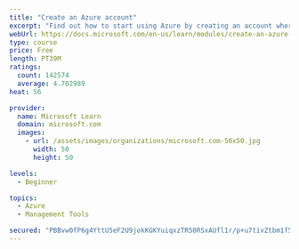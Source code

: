 ```yaml
---
title: "Create an Azure account"
excerpt: "Find out how to start using Azure by creating an account where you’ll see services and personal settings for identity, billing, and preferences."
webUrl: https://docs.microsoft.com/en-us/learn/modules/create-an-azure-account/
type: course
price: Free
length: PT39M
ratings:
  count: 142574
  average: 4.702989
heat: 56

provider:
  name: Microsoft Learn
  domain: microsoft.com
  images:
    - url: /assets/images/organizations/microsoft.com-50x50.jpg
      width: 50
      height: 50

levels:
  - Beginner

topics:
  - Azure
  - Management Tools

secured: "PBBvw0fP6g4YttU5eF2U9jokKGKYuiqxzTR58RSxAUfl1r/p+u7tivZtbm1f5dtFyNp2Og7pqIBhhWXWgZjIG65GTjCt00z8zP9fv+nlErmuJpThbYAS+PFw7Em3LwdO4FCCmpUbdQlix8AQjz8VmBP6Lj2rVY2HET0hnhyAGkrIc5ZBUl7rXxjPnaqsSW+s7gmKo8xLHEaPs+GHZWTZhDwu2Nvt9POGeF1N6Lfhkp7hufe/SLPk1y2SkO0CcnMXJBqigL+X+wy6Cbt2Q+PUDFKWH7iazdAEJbqe5/UbW1euvCkywkuU7pqBYrouaivhhxyYI8gyIRRnJYz1O0qi8vVElKBvaCVrbxAZazZAikj9+sifWE9c7wAnVcQW3+YfuzBqSUQL8SCuEo7fRIFFN/aiSAfIV4eQmwT5qau/Tpbu8vuk3mqTY9/zNN2G6AcV;PxHmR/SYIN+BWiZD+X2LXw=="
---
```


